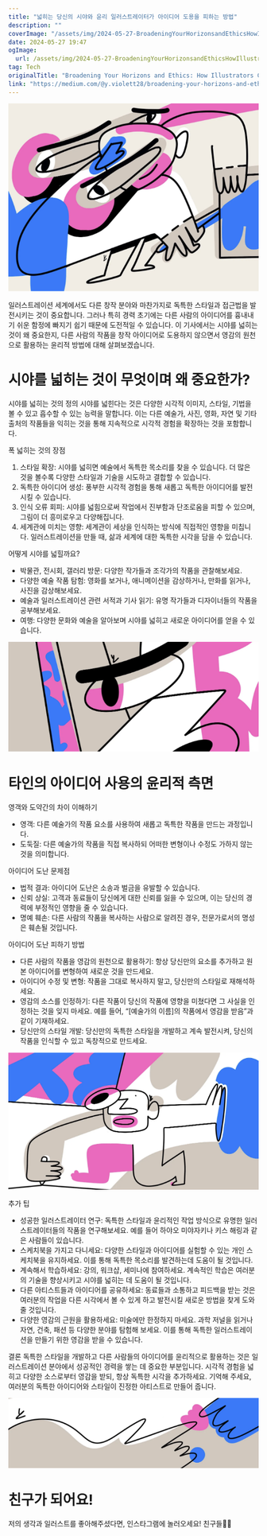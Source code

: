 ```yaml
---
title: "넓히는 당신의 시야와 윤리 일러스트레이터가 아이디어 도용을 피하는 방법"
description: ""
coverImage: "/assets/img/2024-05-27-BroadeningYourHorizonsandEthicsHowIllustratorsCanAvoidCopyingIdeas_0.png"
date: 2024-05-27 19:47
ogImage:
  url: /assets/img/2024-05-27-BroadeningYourHorizonsandEthicsHowIllustratorsCanAvoidCopyingIdeas_0.png
tag: Tech
originalTitle: "Broadening Your Horizons and Ethics: How Illustrators Can Avoid Copying Ideas"
link: "https://medium.com/@y.violett28/broadening-your-horizons-and-ethics-how-illustrators-can-avoid-copying-ideas-b981620a58d9"
---
```


<img src="/assets/img/2024-05-27-BroadeningYourHorizonsandEthicsHowIllustratorsCanAvoidCopyingIdeas_0.png" />

일러스트레이션 세계에서도 다른 창작 분야와 마찬가지로 독특한 스타일과 접근법을 발전시키는 것이 중요합니다. 그러나 특히 경력 초기에는 다른 사람의 아이디어를 흉내내기 쉬운 함정에 빠지기 쉽기 때문에 도전적일 수 있습니다. 이 기사에서는 시야를 넓히는 것이 왜 중요한지, 다른 사람의 작품을 창작 아이디어로 도용하지 않으면서 영감의 원천으로 활용하는 윤리적 방법에 대해 살펴보겠습니다.

# 시야를 넓히는 것이 무엇이며 왜 중요한가?

시야를 넓히는 것의 정의
시야를 넓힌다는 것은 다양한 시각적 이미지, 스타일, 기법을 볼 수 있고 흡수할 수 있는 능력을 말합니다. 이는 다른 예술가, 사진, 영화, 자연 및 기타 출처의 작품들을 익히는 것을 통해 지속적으로 시각적 경험을 확장하는 것을 포함합니다.

<div class="content-ad"></div>

폭 넓히는 것의 장점

1. 스타일 확장: 시야를 넓히면 예술에서 독특한 목소리를 찾을 수 있습니다. 더 많은 것을 볼수록 다양한 스타일과 기술을 시도하고 결합할 수 있습니다.
2. 독특한 아이디어 생성: 풍부한 시각적 경험을 통해 새롭고 독특한 아이디어를 발전시킬 수 있습니다.
3. 인식 오류 회피: 시야를 넓힘으로써 작업에서 진부함과 단조로움을 피할 수 있으며, 그림이 더 흥미로우고 다양해집니다.
4. 세계관에 미치는 영향: 세계관이 세상을 인식하는 방식에 직접적인 영향을 미칩니다. 일러스트레이션을 만들 때, 삶과 세계에 대한 독특한 시각을 담을 수 있습니다.

어떻게 시야를 넓힐까요?

- 박물관, 전시회, 갤러리 방문: 다양한 작가들과 조각가의 작품을 관찰해보세요.
- 다양한 예술 작품 탐험: 영화를 보거나, 애니메이션을 감상하거나, 만화를 읽거나, 사진을 감상해보세요.
- 예술과 일러스트레이션 관련 서적과 기사 읽기: 유명 작가들과 디자이너들의 작품을 공부해보세요.
- 여행: 다양한 문화와 예술을 알아보며 시야를 넓히고 새로운 아이디어를 얻을 수 있습니다.

![이미지](/assets/img/2024-05-27-BroadeningYourHorizonsandEthicsHowIllustratorsCanAvoidCopyingIdeas_1.png)

# 타인의 아이디어 사용의 윤리적 측면

<div class="content-ad"></div>

영객와 도약간의 차이 이해하기

- 영객: 다른 예술가의 작품 요소를 사용하여 새롭고 독특한 작품을 만드는 과정입니다.
- 도둑질: 다른 예술가의 작품을 직접 복사하되 어떠한 변형이나 수정도 가하지 않는 것을 의미합니다.

아이디어 도난 문제점

- 법적 결과: 아이디어 도난은 소송과 벌금을 유발할 수 있습니다.
- 신뢰 상실: 고객과 동료들이 당신에게 대한 신뢰를 잃을 수 있으며, 이는 당신의 경력에 부정적인 영향을 줄 수 있습니다.
- 명예 훼손: 다른 사람의 작품을 복사하는 사람으로 알려진 경우, 전문가로서의 명성은 훼손될 것입니다.

아이디어 도난 피하기 방법

- 다른 사람의 작품을 영감의 원천으로 활용하기: 항상 당신만의 요소를 추가하고 원본 아이디어를 변형하여 새로운 것을 만드세요.
- 아이디어 수정 및 변형: 작품을 그대로 복사하지 말고, 당신만의 스타일로 재해석하세요.
- 영감의 소스를 인정하기: 다른 작품이 당신의 작품에 영향을 미쳤다면 그 사실을 인정하는 것을 잊지 마세요. 예를 들어, “[예술가의 이름]의 작품에서 영감을 받음”과 같이 기재하세요.
- 당신만의 스타일 개발: 당신만의 독특한 스타일을 개발하고 계속 발전시켜, 당신의 작품을 인식할 수 있고 독창적으로 만드세요.

![Illustration](/assets/img/2024-05-27-BroadeningYourHorizonsandEthicsHowIllustratorsCanAvoidCopyingIdeas_2.png)

<div class="content-ad"></div>

추가 팁

- 성공한 일러스트레이터 연구: 독특한 스타일과 윤리적인 작업 방식으로 유명한 일러스트레이터들의 작품을 연구해보세요. 예를 들어 하야오 미야자키나 키스 해링과 같은 사람들이 있습니다.
- 스케치북을 가지고 다니세요: 다양한 스타일과 아이디어를 실험할 수 있는 개인 스케치북을 유지하세요. 이를 통해 독특한 목소리를 발견하는데 도움이 될 것입니다.
- 계속해서 학습하세요: 강의, 워크샵, 세미나에 참여하세요. 계속적인 학습은 여러분의 기술을 향상시키고 시야를 넓히는 데 도움이 될 것입니다.
- 다른 아티스트들과 아이디어를 공유하세요: 동료들과 소통하고 피드백을 받는 것은 여러분의 작업을 다른 시각에서 볼 수 있게 하고 발전시킬 새로운 방법을 찾게 도와줄 것입니다.
- 다양한 영감의 근원을 활용하세요: 미술에만 한정하지 마세요. 과학 저널을 읽거나 자연, 건축, 패션 등 다양한 분야를 탐험해 보세요. 이를 통해 독특한 일러스트레이션을 만들기 위한 영감을 받을 수 있습니다.

결론
독특한 스타일을 개발하고 다른 사람들의 아이디어를 윤리적으로 활용하는 것은 일러스트레이션 분야에서 성공적인 경력을 쌓는 데 중요한 부분입니다. 시각적 경험을 넓히고 다양한 소스로부터 영감을 받되, 항상 독특한 시각을 추가하세요. 기억해 주세요, 여러분의 독특한 아이디어와 스타일이 진정한 아티스트로 만들어 줍니다.

![이미지](/assets/img/2024-05-27-BroadeningYourHorizonsandEthicsHowIllustratorsCanAvoidCopyingIdeas_3.png)

# 친구가 되어요!

<div class="content-ad"></div>

저의 생각과 일러스트를 좋아해주셨다면, 인스타그램에 놀러오세요! 친구들💞🌈
